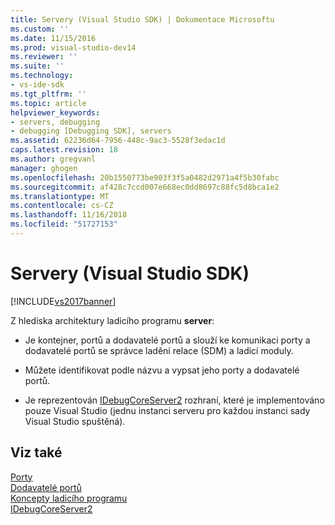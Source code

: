 ```yaml
---
title: Servery (Visual Studio SDK) | Dokumentace Microsoftu
ms.custom: ''
ms.date: 11/15/2016
ms.prod: visual-studio-dev14
ms.reviewer: ''
ms.suite: ''
ms.technology:
- vs-ide-sdk
ms.tgt_pltfrm: ''
ms.topic: article
helpviewer_keywords:
- servers, debugging
- debugging [Debugging SDK], servers
ms.assetid: 62236d64-7956-448c-9ac3-5528f3edac1d
caps.latest.revision: 18
ms.author: gregvanl
manager: ghogen
ms.openlocfilehash: 20b1550773be903f3f5a0482d2971a4f5b30fabc
ms.sourcegitcommit: af428c7ccd007e668ec0dd8697c88fc5d8bca1e2
ms.translationtype: MT
ms.contentlocale: cs-CZ
ms.lasthandoff: 11/16/2018
ms.locfileid: "51727153"
---
```

# <a name="servers-visual-studio-sdk"></a>Servery (Visual Studio SDK)
[!INCLUDE[vs2017banner](../../includes/vs2017banner.md)]

Z hlediska architektury ladicího programu **server**:  
  
-   Je kontejner, portů a dodavatelé portů a slouží ke komunikaci porty a dodavatelé portů se správce ladění relace (SDM) a ladicí moduly.  
  
-   Můžete identifikovat podle názvu a vypsat jeho porty a dodavatelé portů.  
  
-   Je reprezentován [IDebugCoreServer2](../../extensibility/debugger/reference/idebugcoreserver2.md) rozhraní, které je implementováno pouze Visual Studio (jednu instanci serveru pro každou instanci sady Visual Studio spuštěná).  
  
## <a name="see-also"></a>Viz také  
 [Porty](../../extensibility/debugger/ports.md)   
 [Dodavatelé portů](../../extensibility/debugger/port-suppliers.md)   
 [Koncepty ladicího programu](../../extensibility/debugger/debugger-concepts.md)   
 [IDebugCoreServer2](../../extensibility/debugger/reference/idebugcoreserver2.md)

